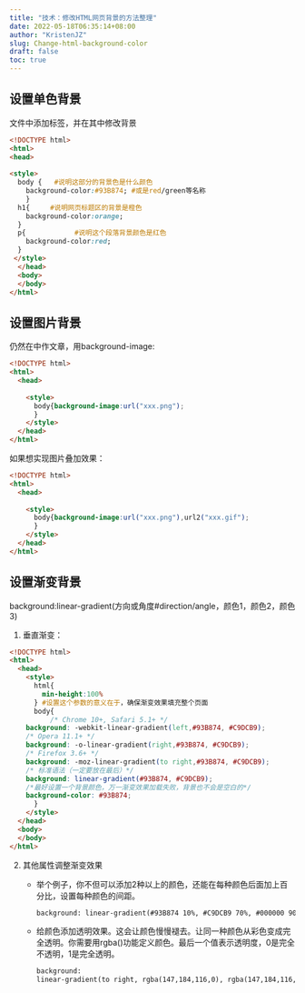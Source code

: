 ```yaml
---
title: "技术：修改HTML网页背景的方法整理"
date: 2022-05-18T06:35:14+08:00
author: "KristenJZ"
slug: Change-html-background-color
draft: false
toc: true
---
```


## 设置单色背景

文件中添加<style></style>标签，并在其中修改背景

```html
<!DOCTYPE html>
<html>
<head>
  
<style>
  body {   #说明这部分的背景色是什么颜色
    background-color:#93B874; #或是red/green等名称
    }
  h1{     #说明网页标题区的背景是橙色
    background-color:orange;
  }
  p{			#说明这个段落背景颜色是红色
    background-color:red;
  }
 </style>
  </head>
  <body>
  </body>
</html>
```

## 设置图片背景

仍然在<style></style>中作文章，用background-image:

```html
<!DOCTYPE html>
<html>
  <head>
    
    <style>
      body{background-image:url("xxx.png");
      }
    </style>
  </head>
</html>
```

如果想实现图片叠加效果：

```html
<!DOCTYPE html>
<html>
  <head>
    
    <style>
      body{background-image:url("xxx.png"),url2("xxx.gif");
      }
    </style>
  </head>
</html>
```

## 设置渐变背景

background:linear-gradient(方向或角度#direction/angle，颜色1，颜色2，颜色3)

1. 垂直渐变：

```html
<!DOCTYPE html>
<html>
  <head>
    <style>
      html{
        min-height:100%
      } #设置这个参数的意义在于，确保渐变效果填充整个页面
      body{
          /* Chrome 10+, Safari 5.1+ */
    background: -webkit-linear-gradient(left,#93B874, #C9DCB9); 
    /* Opera 11.1+ */
    background: -o-linear-gradient(right,#93B874, #C9DCB9); 
    /* Firefox 3.6+ */
    background: -moz-linear-gradient(to right,#93B874, #C9DCB9); 
    /* 标准语法（一定要放在最后）*/
    background: linear-gradient(#93B874, #C9DCB9); 
    /*最好设置一个背景颜色，万一渐变效果加载失败，背景也不会是空白的*/
    background-color: #93B874; 
      }
    </style>
  </head>
  <body>
  </body>
</html>
```

2. 其他属性调整渐变效果

   - 举个例子，你不但可以添加2种以上的颜色，还能在每种颜色后面加上百分比，设置每种颜色的间距。

     ```html
     background: linear-gradient(#93B874 10%, #C9DCB9 70%, #000000 90%);
     ```

   - 给颜色添加透明效果。这会让颜色慢慢褪去。让同一种颜色从彩色变成完全透明。你需要用rgba()功能定义颜色。最后一个值表示透明度，0是完全不透明，1是完全透明。

     ```html
     background: 
     linear-gradient(to right, rgba(147,184,116,0), rgba(147,184,116,1));
     ```

